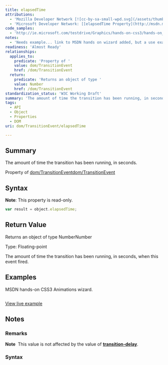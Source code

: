 ```yaml
---
title: elapsedTime
attributions:
  - 'Mozilla Developer Network [![cc-by-sa-small-wpd.svg](/assets/thumb/8/8c/cc-by-sa-small-wpd.svg/120px-cc-by-sa-small-wpd.svg.png)](http://creativecommons.org/licenses/by-sa/3.0/us/): [[TransitionEvent.elapsedTime](https://developer.mozilla.org/en-US/docs/Web/API/TransitionEvent.elapsedTime) Article]'
  - 'Microsoft Developer Network: [[elapsedTime Property](http://msdn.microsoft.com/en-us/library/ie/hh772137(v=vs.85).aspx) Article]'
code_samples:
  - 'http://ie.microsoft.com/testdrive/Graphics/hands-on-css3/hands-on_animations.htm'
notes:
  - 'Needs example... link to MSDN hands on wizard added, but a use example needed.'
readiness: 'Almost Ready'
relationships:
  applies_to:
    predicate: 'Property of '
    value: dom/TransitionEvent
    href: /dom/TransitionEvent
  return:
    predicate: 'Returns an object of type '
    value: Number
    href: /dom/TransitionEvent
standardization_status: 'W3C Working Draft'
summary: 'The amount of time the transition has been running, in seconds.'
tags:
  - API
  - Object
  - Properties
  - DOM
uri: dom/TransitionEvent/elapsedTime

---
```

## <span>Summary</span>

The amount of time the transition has been running, in seconds.

Property of [dom/TransitionEvent](/dom/TransitionEvent)[dom/TransitionEvent](/dom/TransitionEvent)

## <span>Syntax</span>

**Note**: This property is read-only.

``` js
var result = object.elapsedTime;
```

## <span>Return Value</span>

Returns an object of type NumberNumber

Type: Floating-point

The amount of time the transition has been running, in seconds, when this event fired.

## <span>Examples</span>

MSDN hands-on CSS3 Animations wizard.

``` html

```

[View live example](http://ie.microsoft.com/testdrive/Graphics/hands-on-css3/hands-on_animations.htm)

## <span>Notes</span>

### <span>Remarks</span>

**Note**  This value is not affected by the value of [**transition-delay**](/css/properties/transition-delay).

### <span>Syntax</span>